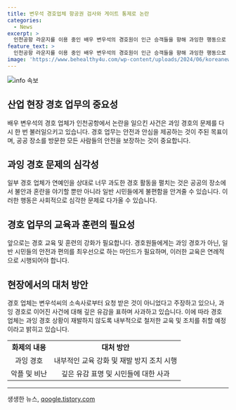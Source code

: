 ```yaml
---
title: 변우석 경호업체 항공권 검사와 게이트 통제로 논란
categories:
  - News
excerpt: >
  인천공항 라운지를 이용 중인 배우 변우석의 경호원이 인근 승객들을 향해 과잉한 행동으로 논란이 일었다. 변우석의 도착으로 인파가 몰리며 경호업체 직원이 공항 게이트를 통제하고 라운지 이용 승객을 플래시로 강제로 검사하여 논란이 일었다. 해당 업체는 해명과 사과를 했으나, 과잉 경호로 인한 논란은 지속되고 있다. 연예인 과잉 경호 논란은 종종 발생하여 사회적 이슈가 되고 있다.
feature_text: >
  인천공항 라운지를 이용 중인 배우 변우석의 경호원이 인근 승객들을 향해 과잉한 행동으로 논란이 일었다. 변우석의 도착으로 인파가 몰리며 경호업체 직원이 공항 게이트를 통제하고 라운지 이용 승객을 플래시로 강제로 검사하여 논란이 일었다. 해당 업체는 해명과 사과를 했으나, 과잉 경호로 인한 논란은 지속되고 있다. 연예인 과잉 경호 논란은 종종 발생하여 사회적 이슈가 되고 있다.
image: 'https://www.behealthy4u.com/wp-content/uploads/2024/06/koreanews.jpg'
---
```


<p><img src="https://www.behealthy4u.com/wp-content/uploads/2024/06/koreanews.jpg" alt="info 속보" /></p>

<h2 data-ke-size="size26">산업 현장 경호 업무의 중요성</h2>

<p data-ke-size="size16">배우 변우석의 경호 업체가 인천공항에서 논란을 일으킨 사건은 과잉 경호의 문제를 다시 한 번 불러일으키고 있습니다. 경호 업무는 안전과 안심을 제공하는 것이 주된 목표이며, 공공 장소를 방문한 모든 사람들의 안전을 보장하는 것이 중요합니다.</p>

<h2 data-ke-size="size26">과잉 경호 문제의 심각성</h2>

<p data-ke-size="size16">일부 경호 업체가 연예인을 상대로 너무 과도한 경호 활동을 펼치는 것은 공공의 장소에서 불안과 혼란을 야기할 뿐만 아니라 일반 시민들에게 불편함을 안겨줄 수 있습니다. 이러한 행동은 사회적으로 심각한 문제로 다가올 수 있습니다.</p>

<h2 data-ke-size="size26">경호 업무의 교육과 훈련의 필요성</h2>

<p data-ke-size="size16">앞으로는 경호 교육 및 훈련의 강화가 필요합니다. 경호원들에게는 과잉 경호가 아닌, 일반 시민들의 안전과 편의를 최우선으로 하는 마인드가 필요하며, 이러한 교육은 연례적으로 시행되어야 합니다.</p>

<h2 data-ke-size="size26">현장에서의 대처 방안</h2>

<p data-ke-size="size16">경호 업체는 변우석씨의 소속사로부터 요청 받은 것이 아니었다고 주장하고 있으나, 과잉 경호로 이어진 사건에 대해 깊은 유감을 표하며 사과하고 있습니다. 이에 따라 경호 업체는 과잉 경호 상황이 재발하지 않도록 내부적으로 철저한 교육 및 조치를 취할 예정이라고 밝히고 있습니다.</p>

<table>
    <tr>
        <td style="text-align: center; height: 17px;"><b>화제의 내용</b></td>
        <td style="text-align: center; height: 17px;"><b>대처 방안</b></td>
    </tr>
    <tr>
        <td style="text-align: center; height: 17px;">과잉 경호</td>
        <td style="text-align: center; height: 17px;">내부적인 교육 강화 및 재발 방지 조치 시행</td>
    </tr>
    <tr>
        <td style="text-align: center; height: 17px;">악플 및 비난</td>
        <td style="text-align: center; height: 17px;">깊은 유감 표명 및 시민들에 대한 사과</td>
    </tr>
</table>

<p><hr><p data-ke-size="size16"></p></p>
생생한 뉴스, <a href="https://qoogle.tistory.com" rel="dofollow">qoogle.tistory.com</a>


